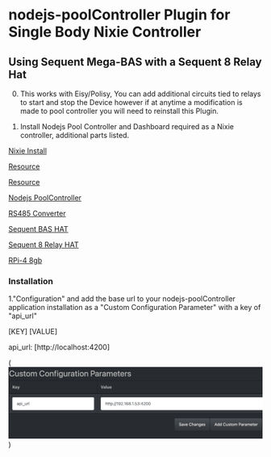 # nodejs-poolController Plugin for Single Body Nixie Controller

## Using Sequent Mega-BAS with a Sequent 8 Relay Hat

0. This works with Eisy/Polisy, You can add additional circuits tied to relays to start and stop
 the Device however if at anytime a modification is made to pool controller you will need to reinstall this Plugin.

1. Install Nodejs Pool Controller and Dashboard required as a Nixie controller, additional parts listed.

[Nixie Install](https://github.com/tagyoureit/nodejs-poolController/wiki/DIY-Standalone-Nixie-Pool-Controller)

[Resource](https://www.troublefreepool.com/threads/nodejs-pool-controller-work-with-pump-only.246189/)

[Resource](https://sites.google.com/view/randypool/swg/poolcontroller)

[Nodejs PoolController](https://github.com/tagyoureit/nodejs-poolController)

[RS485 Converter](https://www.waveshare.com/usb-to-rs485.htm)

[Sequent BAS HAT](https://sequentmicrosystems.com/products/building-automation-8-layer-stackable-hat-v4-for-raspberry-pi)

[Sequent 8 Relay HAT](https://sequentmicrosystems.com/products/8-relays-stackable-card-for-raspberry-pi)

[RPi-4 8gb](https://www.canakit.com/raspberry-pi-4-8gb.html)

### Installation

1."Configuration" and add the base url to your nodejs-poolController application installation as a "Custom Configuration Parameter" with a key of "api_url"

[KEY]         [VALUE]

api_url: [http://localhost:4200]

(![Example:](https://github.com/sjpbailey/udi-nodejs-pool-controller-V3/blob/main/images/Screenshot%202024-03-04%20at%2011.02.50%20PM.png))  
